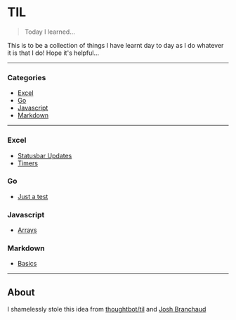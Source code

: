 # TIL

> Today I learned...

This is to be a collection of things I have learnt day to day as I do whatever it is that I do!  Hope it's helpful...

---

### Categories

* [Excel](#excel)
* [Go](#go)
* [Javascript](#javascript)
* [Markdown](#markdown)

---

### Excel

- [Statusbar Updates](excel/statusbar.md)
- [Timers](excel/timers.md)

### Go

- [Just a test](go/just_a_test.md)

### Javascript

- [Arrays](javascript/arrays.md)

### Markdown

- [Basics](markdown/basics.md)

---

## About

I shamelessly stole this idea from
[thoughtbot/til](https://github.com/thoughtbot/til) and
[Josh Branchaud](https://raw.githubusercontent.com/jbranchaud/til)
